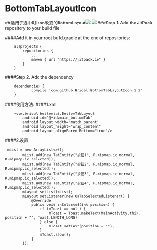 # BottomTabLayoutIcon
##适用于选中时Icon改变的BottomLayout[![](https://jitpack.io/v/Brioal/BottomTabLayoutIcon.svg)](https://jitpack.io/#Brioal/BottomTabLayoutIcon)
![](https://github.com/Brioal/BottomTabLayoutIcon/blob/master/art/device-2016-10-02-214523.png)
###Step 1. Add the JitPack repository to your build file

####Add it in your root build.gradle at the end of repositories:
```
	allprojects {
		repositories {
			...
			maven { url "https://jitpack.io" }
		}
	}
```
####Step 2. Add the dependency
```
	dependencies {
	        compile 'com.github.Brioal:BottomTabLayoutIcon:1.1'
	}
```
####使用方法:
####1.xml
```
    <com.brioal.bottomtab.BottomTabLayout
        android:id="@+id/main_bottomTab"
        android:layout_width="match_parent"
        android:layout_height="wrap_content"
        android:layout_alignParentBottom="true"/>

```
####2.设置
```
 mList = new ArrayList<>();
        mList.add(new TabEntity("按钮1", R.mipmap.ic_normal, R.mipmap.ic_selected));
        mList.add(new TabEntity("按钮2", R.mipmap.ic_normal, R.mipmap.ic_selected));
        mList.add(new TabEntity("按钮3", R.mipmap.ic_normal, R.mipmap.ic_selected));
        mList.add(new TabEntity("按钮4", R.mipmap.ic_normal, R.mipmap.ic_selected));
        mLayout.setList(mList);
        mLayout.setListener(new OnTabSelectedListener() {
            @Override
            public void onSelected(int position) {
                if (mToast == null) {
                    mToast = Toast.makeText(MainActivity.this, position + "", Toast.LENGTH_LONG);
                } else {
                    mToast.setText(position + "");
                }
                mToast.show();
            }
        });
```
